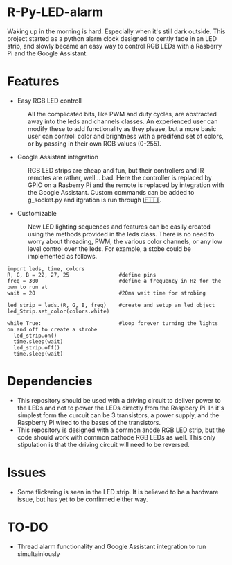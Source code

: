 # R-Py-LED-alarm
Waking up in the morning is hard. Especially when it's still dark outside.
This project started as a python alarm clock designed to gently fade in an LED strip, and slowly became an easy way to control RGB LEDs with a Rasberry Pi and the Google Assistant.

# Features
<ul>
  <li>Easy RGB LED controll</li>
  <ul><p>All the complicated bits, like PWM and duty cycles, are abstracted away into the leds and channels classes. An experienced user can modify these to add functionality as they please, but a more basic user can controll color and brightness with a predifend set of colors, or by passing in their own RGB values (0-255).</p></ul>

  <li>Google Assistant integration</li>
  <ul><p>RGB LED strips are cheap and fun, but their controllers and IR remotes are rather, well... bad. Here the controller is replaced by GPIO on a Rasberry Pi and the remote is replaced by integration with the Google Assistant. Custom commands can be added to g_socket.py and itgration is run through <a href="https://ifttt.com/">IFTTT</a>.</p></ul>
  
  <li>Customizable</li>
  <ul>New LED lighting sequences and features can be easily created using the methods provided in the leds class. There is no need to worry about threading, PWM, the various color channels, or any low level control over the leds. For example, a stobe could be implemented as follows.</ul>
</ul>

```
import leds, time, colors
R, G, B = 22, 27, 25                #define pins
freq = 300                          #define a frequency in Hz for the pwm to run at
wait = 20                           #20ms wait time for strobing

led_strip = leds.(R, G, B, freq)    #create and setup an led object
led_Strip.set_color(colors.white)

while True:                         #loop forever turning the lights on and off to create a strobe
  led_strip.on()
  time.sleep(wait)
  led_strip.off()
  time.sleep(wait)
```

# Dependencies
- This repository should be used with a driving circuit to deliver power to the LEDs and not to power the LEDs directly from the Raspbery Pi. In it's simplest form the curcuit can be 3 transistors, a power supply, and the Raspberry Pi wired to the bases of the transistors.<!--An example of said curcuit can be found on my blog.-->
- This repository is designed with a common anode RGB LED strip, but the code should work with common cathode RGB LEDs as well. This only stipulation is that the driving circuit will need to be reversed.

# Issues
- Some flickering is seen in the LED strip. It is believed to be a hardware issue, but has yet to be confirmed either way.

# TO-DO
- Thread alarm functionality and Google Assistant integration to run simultainiously

